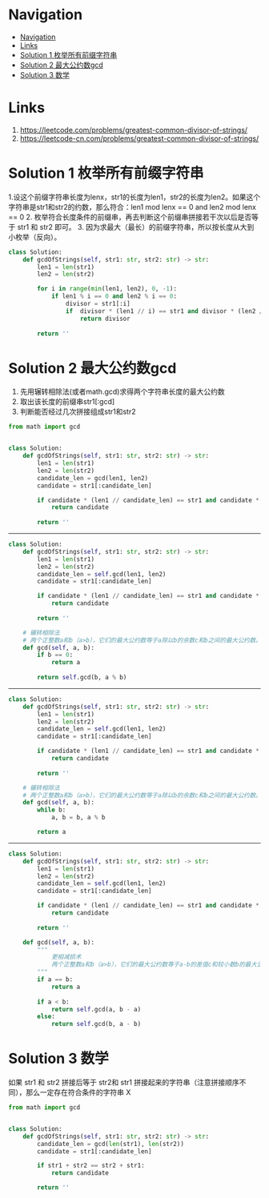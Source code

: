 # Navigation
- [Navigation](#navigation)
- [Links](#links)
- [Solution 1 枚举所有前缀字符串](#solution-1-%e6%9e%9a%e4%b8%be%e6%89%80%e6%9c%89%e5%89%8d%e7%bc%80%e5%ad%97%e7%ac%a6%e4%b8%b2)
- [Solution 2 最大公约数gcd](#solution-2-%e6%9c%80%e5%a4%a7%e5%85%ac%e7%ba%a6%e6%95%b0gcd)
- [Solution 3 数学](#solution-3-%e6%95%b0%e5%ad%a6)

# Links
1. https://leetcode.com/problems/greatest-common-divisor-of-strings/
2. https://leetcode-cn.com/problems/greatest-common-divisor-of-strings/


# Solution 1 枚举所有前缀字符串
1.设这个前缀字符串长度为lenx，str1的长度为len1，str2的长度为len2。如果这个字符串是str1和str2的约数，那么符合：len1 mod lenx == 0 and len2 mod lenx == 0
2. 枚举符合长度条件的前缀串，再去判断这个前缀串拼接若干次以后是否等于 str1 和 str2 即可。
3. 因为求最大（最长）的前缀字符串，所以按长度从大到小枚举（反向）。

```python
class Solution:
    def gcdOfStrings(self, str1: str, str2: str) -> str:
        len1 = len(str1)
        len2 = len(str2)

        for i in range(min(len1, len2), 0, -1):
            if len1 % i == 0 and len2 % i == 0:
                divisor = str1[:i]
                if  divisor * (len1 // i) == str1 and divisor * (len2 // i) == str2:
                    return divisor
            
        return ''
```

# Solution 2 最大公约数gcd
1. 先用辗转相除法(或者math.gcd)求得两个字符串长度的最大公约数
2. 取出该长度的前缀串str1[:gcd]
3. 判断能否经过几次拼接组成str1和str2

```python
from math import gcd


class Solution:
    def gcdOfStrings(self, str1: str, str2: str) -> str:
        len1 = len(str1)
        len2 = len(str2)
        candidate_len = gcd(len1, len2)
        candidate = str1[:candidate_len]

        if candidate * (len1 // candidate_len) == str1 and candidate * (len2 // candidate_len) == str2:
            return candidate
        
        return ''
```
---
```python
class Solution:
    def gcdOfStrings(self, str1: str, str2: str) -> str:
        len1 = len(str1)
        len2 = len(str2)
        candidate_len = self.gcd(len1, len2)
        candidate = str1[:candidate_len]

        if candidate * (len1 // candidate_len) == str1 and candidate * (len2 // candidate_len) == str2:
            return candidate
        
        return ''

    # 辗转相除法
    # 两个正整数a和b（a>b），它们的最大公约数等于a除以b的余数c和b之间的最大公约数。
    def gcd(self, a, b):
        if b == 0:
            return a
        
        return self.gcd(b, a % b)
```
---
```python
class Solution:
    def gcdOfStrings(self, str1: str, str2: str) -> str:
        len1 = len(str1)
        len2 = len(str2)
        candidate_len = self.gcd(len1, len2)
        candidate = str1[:candidate_len]

        if candidate * (len1 // candidate_len) == str1 and candidate * (len2 // candidate_len) == str2:
            return candidate
        
        return ''

    # 辗转相除法
    # 两个正整数a和b（a>b），它们的最大公约数等于a除以b的余数c和b之间的最大公约数。
    def gcd(self, a, b):
        while b:
            a, b = b, a % b

        return a
```
---
```python
class Solution:
    def gcdOfStrings(self, str1: str, str2: str) -> str:
        len1 = len(str1)
        len2 = len(str2)
        candidate_len = self.gcd(len1, len2)
        candidate = str1[:candidate_len]

        if candidate * (len1 // candidate_len) == str1 and candidate * (len2 // candidate_len) == str2:
            return candidate
        
        return ''

    def gcd(self, a, b):
        """
            更相减损术
            两个正整数a和b（a>b），它们的最大公约数等于a-b的差值c和较小数b的最大公约数。
        """
        if a == b:
            return a
        
        if a < b:
            return self.gcd(a, b - a)
        else:
            return self.gcd(b, a - b)
```

# Solution 3 数学
如果 str1 和 str2 拼接后等于 str2和 str1 拼接起来的字符串（注意拼接顺序不同），那么一定存在符合条件的字符串 X
```python
from math import gcd


class Solution:
    def gcdOfStrings(self, str1: str, str2: str) -> str:
        candidate_len = gcd(len(str1), len(str2))
        candidate = str1[:candidate_len]

        if str1 + str2 == str2 + str1:
            return candidate

        return ''
```